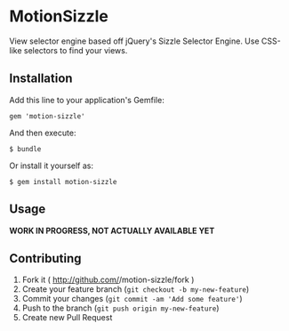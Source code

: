 # MotionSizzle

View selector engine based off jQuery's Sizzle Selector Engine. Use CSS-like selectors to find your views.

## Installation

Add this line to your application's Gemfile:

    gem 'motion-sizzle'

And then execute:

    $ bundle

Or install it yourself as:

    $ gem install motion-sizzle

## Usage

**WORK IN PROGRESS, NOT ACTUALLY AVAILABLE YET**

## Contributing

1. Fork it ( http://github.com/<my-github-username>/motion-sizzle/fork )
2. Create your feature branch (`git checkout -b my-new-feature`)
3. Commit your changes (`git commit -am 'Add some feature'`)
4. Push to the branch (`git push origin my-new-feature`)
5. Create new Pull Request

